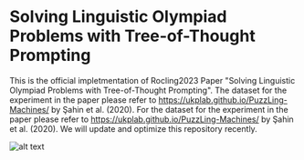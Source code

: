 # Solving Linguistic Olympiad Problems with Tree-of-Thought Prompting
This is the official impletmentation of Rocling2023 Paper "Solving Linguistic Olympiad Problems with Tree-of-Thought Prompting".
The dataset for the experiment in the paper please refer to https://ukplab.github.io/PuzzLing-Machines/ by Şahin et al. (2020).
For the dataset for the experiment in the paper please refer to https://ukplab.github.io/PuzzLing-Machines/ by Şahin et al. (2020).
We will update and optimize this repository recently.

![alt text](https://github.com/chrizeroxtwo/ToTRosettaStone/blob/ebf3d1d0e9976dd5085f1baa8912c689ae222192/ToT%20Struct.png)
